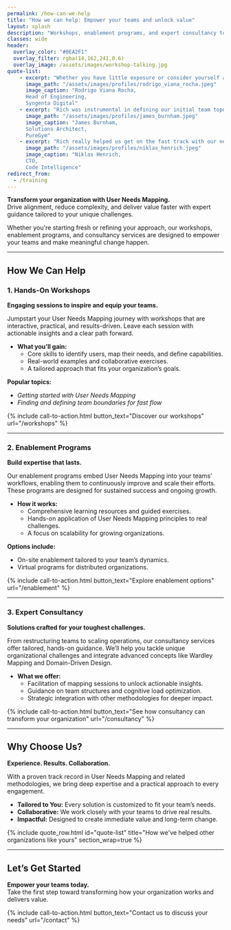 ```yaml
---
permalink: /how-can-we-help
title: "How we can help: Empower your teams and unlock value"
layout: splash
description: "Workshops, enablement programs, and expert consultancy to transform how your teams work and deliver value with User Needs Mapping."
classes: wide
header: 
  overlay_color: "#0EA2F1"
  overlay_filter: rgba(14,162,241,0.6)
  overlay_image: /assets/images/workshop-talking.jpg
quote-list:
    - excerpt: "Whether you have little exposure or consider yourself an advanced expert in Team Topologies, I highly recommend Rich’s work. It’s an investment with immediate returns."  
      image_path: "/assets/images/profiles/rodrigo_viana_rocha.jpeg"
      image_caption: "Rodrigo Viana Rocha,  
      Head of Engineering,  
      Syngenta Digital"
    - excerpt: "Rich was instrumental in defining our initial team topologies, creating a structure that improved cross-team collaboration and workflow efficiency."
      image_path: "/assets/images/profiles/james_burnham.jpeg"
      image_caption: "James Burnham,  
      Solutions Architect,  
      PureGym"
    - excerpt: "Rich really helped us get on the fast track with our newly found engineering teams. Having a structured approach with valuable insights allowed us to shape stream-aligned team structures"  
      image_path: "/assets/images/profiles/niklas_henrich.jpeg"
      image_caption: "Niklas Henrich,  
      CTO,  
      Code Intelligence"
redirect_from:
  - /training
---
```


**Transform your organization with User Needs Mapping.**  
Drive alignment, reduce complexity, and deliver value faster with expert guidance tailored to your unique challenges.

Whether you're starting fresh or refining your approach, our workshops, enablement programs, and consultancy services are designed to empower your teams and make meaningful change happen.

---

## How We Can Help

### **1. Hands-On Workshops**

**Engaging sessions to inspire and equip your teams.**

Jumpstart your User Needs Mapping journey with workshops that are interactive, practical, and results-driven. Leave each session with actionable insights and a clear path forward.

- **What you’ll gain:**  
  - Core skills to identify users, map their needs, and define capabilities.  
  - Real-world examples and collaborative exercises.  
  - A tailored approach that fits your organization’s goals.

**Popular topics:**  

- *Getting started with User Needs Mapping*  
- *Finding and defining team boundaries for fast flow*

{% include call-to-action.html button_text="Discover our workshops" url="/workshops" %}

---

### **2. Enablement Programs**  

**Build expertise that lasts.**

Our enablement programs embed User Needs Mapping into your teams’ workflows, enabling them to continuously improve and scale their efforts. These programs are designed for sustained success and ongoing growth.

- **How it works:**  
  - Comprehensive learning resources and guided exercises.  
  - Hands-on application of User Needs Mapping principles to real challenges.  
  - A focus on scalability for growing organizations.  

**Options include:**  

- On-site enablement tailored to your team’s dynamics.  
- Virtual programs for distributed organizations.  

{% include call-to-action.html button_text="Explore enablement options" url="/enablement" %}

---

### **3. Expert Consultancy**  

**Solutions crafted for your toughest challenges.**

From restructuring teams to scaling operations, our consultancy services offer tailored, hands-on guidance. We’ll help you tackle unique organizational challenges and integrate advanced concepts like Wardley Mapping and Domain-Driven Design.

- **What we offer:**  
  - Facilitation of mapping sessions to unlock actionable insights.  
  - Guidance on team structures and cognitive load optimization.  
  - Strategic integration with other methodologies for deeper impact.

{% include call-to-action.html button_text="See how consultancy can transform your organization" url="/consultancy" %}

---

## Why Choose Us?

**Experience. Results. Collaboration.**  

With a proven track record in User Needs Mapping and related methodologies, we bring deep expertise and a practical approach to every engagement.  

- **Tailored to You:** Every solution is customized to fit your team’s needs.  
- **Collaborative:** We work closely with your teams to drive real results.  
- **Impactful:** Designed to create immediate value and long-term change.

{% include quote_row.html id="quote-list"
   title="How we've helped other organizations like yours"
   section_wrap=true
%}

---

## Let’s Get Started  

**Empower your teams today.**  
Take the first step toward transforming how your organization works and delivers value.

{% include call-to-action.html button_text="Contact us to discuss your needs" url="/contact" %}
